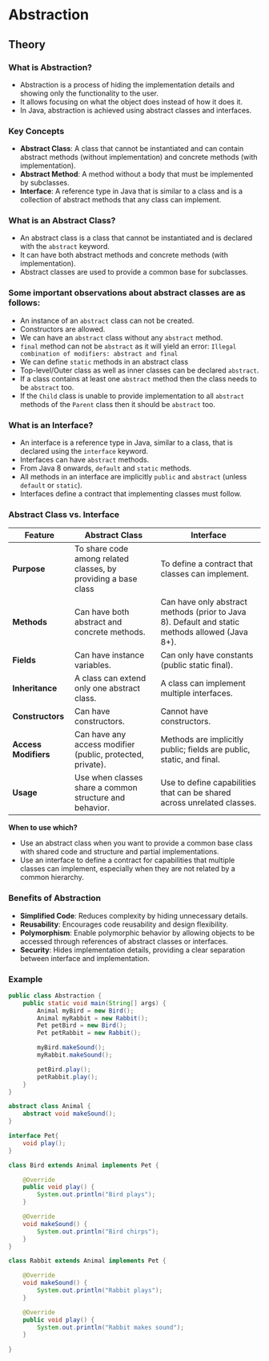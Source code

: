 # Abstraction

## Theory

### What is Abstraction?

- Abstraction is a process of hiding the implementation details and showing only the functionality to the user.
- It allows focusing on what the object does instead of how it does it.
- In Java, abstraction is achieved using abstract classes and interfaces.

### Key Concepts

- **Abstract Class**: A class that cannot be instantiated and can contain abstract methods (without implementation) and concrete methods (with implementation).
- **Abstract Method**: A method without a body that must be implemented by subclasses.
- **Interface**: A reference type in Java that is similar to a class and is a collection of abstract methods that any class can implement.

### What is an Abstract Class?

- An abstract class is a class that cannot be instantiated and is declared with the `abstract` keyword.
- It can have both abstract methods and concrete methods (with implementation).
- Abstract classes are used to provide a common base for subclasses.

### Some important observations about abstract classes are as follows:

- An instance of an `abstract` class can not be created.
- Constructors are allowed.
- We can have an `abstract` class without any `abstract` method.
- `final` method can not be `abstract` as it will yield an error: `Illegal combination of modifiers: abstract and final`
- We can define `static` methods in an abstract class
- Top-level/Outer class as well as inner classes can be declared `abstract`.
- If a class contains at least one `abstract` method then the class needs to be `abstract` too.
- If the `Child` class is unable to provide implementation to all `abstract` methods of the `Parent` class then it should be `abstract` too.

### What is an Interface?

- An interface is a reference type in Java, similar to a class, that is declared using the `interface` keyword.
- Interfaces can have `abstract` methods.
- From Java 8 onwards, `default` and `static` methods.
- All methods in an interface are implicitly `public` and `abstract` (unless `default` or `static`).
- Interfaces define a contract that implementing classes must follow.

### Abstract Class vs. Interface

| Feature              | Abstract Class                                                 | Interface                                                                                       |
| -------------------- | -------------------------------------------------------------- | ----------------------------------------------------------------------------------------------- |
| **Purpose**          | To share code among related classes, by providing a base class | To define a contract that classes can implement.                                                |
| **Methods**          | Can have both abstract and concrete methods.                   | Can have only abstract methods (prior to Java 8). Default and static methods allowed (Java 8+). |
| **Fields**           | Can have instance variables.                                   | Can only have constants (public static final).                                                  |
| **Inheritance**      | A class can extend only one abstract class.                    | A class can implement multiple interfaces.                                                      |
| **Constructors**     | Can have constructors.                                         | Cannot have constructors.                                                                       |
| **Access Modifiers** | Can have any access modifier (public, protected, private).     | Methods are implicitly public; fields are public, static, and final.                            |
| **Usage**            | Use when classes share a common structure and behavior.        | Use to define capabilities that can be shared across unrelated classes.                         |

**When to use which?**

- Use an abstract class when you want to provide a common base class with shared code and structure and partial implementations.
- Use an interface to define a contract for capabilities that multiple classes can implement, especially when they are not related by a common hierarchy.

### Benefits of Abstraction

- **Simplified Code**: Reduces complexity by hiding unnecessary details.
- **Reusability**: Encourages code reusability and design flexibility.
- **Polymorphism**: Enable polymorphic behavior by allowing objects to be accessed through references of abstract classes or interfaces.
- **Security**: Hides implementation details, providing a clear separation between interface and implementation.

### Example

```java
public class Abstraction {
    public static void main(String[] args) {
        Animal myBird = new Bird();
        Animal myRabbit = new Rabbit();
        Pet petBird = new Bird();
        Pet petRabbit = new Rabbit();

        myBird.makeSound();
        myRabbit.makeSound();

        petBird.play();
        petRabbit.play();
    }
}

abstract class Animal {
    abstract void makeSound();
}

interface Pet{
    void play();
}

class Bird extends Animal implements Pet {

    @Override
    public void play() {
        System.out.println("Bird plays");
    }

    @Override
    void makeSound() {
        System.out.println("Bird chirps");
    }
}

class Rabbit extends Animal implements Pet {

    @Override
    void makeSound() {
        System.out.println("Rabbit plays");
    }

    @Override
    public void play() {
        System.out.println("Rabbit makes sound");
    }
    
}
```

